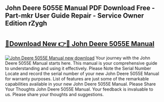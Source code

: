 ## John Deere 5055E Manual PDF Download Free - Part-mkr User Guide Repair - Service Owner Edition rZygh

# <h2><a href="http://bc87978.oget.top/?id=John+Deere+5055E+Manual">🔗Download New 👉🔴 John Deere 5055E Manual</a></h2>

[![John Deere 5055E Manual new download](https://i.imgur.com/5g1atiW.png)](http://bc87978.oget.top/?id=John+Deere+5055E+Manual)
Your journey with the John Deere 5055E Manual starts here. This manual is your comprehensive guide to understanding and using it effectively. Please Note the Serial Number Locate and record the serial number of your new John Deere 5055E Manual for warranty purposes. List of features are just some of the remarkable capabilities available in your new John Deere 5055E Manual. Please Share Your Thoughts John Deere 5055E Manual. Your feedback is invaluable to us. Please share your thoughts and suggestions.
